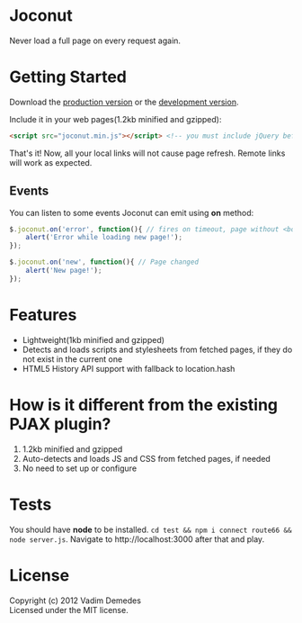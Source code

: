 # Joconut

Never load a full page on every request again.

# Getting Started
Download the [production version][min] or the [development version][max].

[min]: https://raw.github.com/vdemedes/joconut/master/dist/joconut.min.js
[max]: https://raw.github.com/vdemedes/joconut/master/dist/joconut.js

Include it in your web pages(1.2kb minified and gzipped):

```html
<script src="joconut.min.js"></script> <!-- you must include jQuery before that -->
```

That's it! Now, all your local links will not cause page refresh. Remote links will work as expected.

## Events

You can listen to some events Joconut can emit using **on** method:
```javascript
$.joconut.on('error', function(){ // fires on timeout, page without <body>, invalid requests
	alert('Error while loading new page!');
});

$.joconut.on('new', function(){ // Page changed
	alert('New page!');
});
```

# Features

- Lightweight(1kb minified and gzipped)
- Detects and loads scripts and stylesheets from fetched pages, if they do not exist in the current one
- HTML5 History API support with fallback to location.hash

# How is it different from the existing PJAX plugin?

1. 1.2kb minified and gzipped
2. Auto-detects and loads JS and CSS from fetched pages, if needed
3. No need to set up or configure

# Tests

You should have **node** to be installed. ```cd test && npm i connect route66 && node server.js```. Navigate to http://localhost:3000 after that and play.

# License

Copyright (c) 2012 Vadim Demedes  
Licensed under the MIT license.